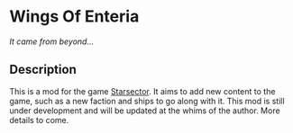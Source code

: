 # Wings Of Enteria

*It came from beyond...*

## Description

This is a mod for the game [Starsector](https://fractalsoftworks.com/). It aims to add new content to the game, such as
a new faction and ships to go along with it. This mod is still under development and will be updated at the whims of the
author. More details to come.